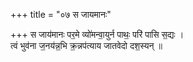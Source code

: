 +++
title = "०७ स जायमानः"

+++
स जाय॑मानः पर॒मे व्यो॑मन्वा॒युर्न पाथः॒ परि॑ पासि स॒द्यः ।  
त्वं भुव॑ना ज॒नय॑न्न॒भि क्र॒न्नप॑त्याय जातवेदो दश॒स्यन् ॥